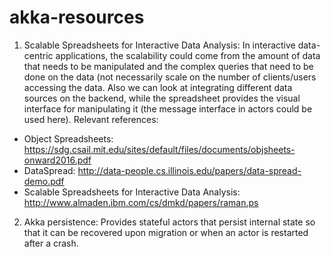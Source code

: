 # akka-resources

1) Scalable Spreadsheets for Interactive Data Analysis: In interactive data-centric applications, the scalability could come from the amount of data that needs to be manipulated and the complex queries that need to be done on the data (not necessarily scale on the number of clients/users accessing the data. Also we can look at integrating different data sources on the backend, while the spreadsheet provides the visual interface for manipulating it (the message interface in actors could be used here). 
Relevant references:
  - Object Spreadsheets: https://sdg.csail.mit.edu/sites/default/files/documents/objsheets-onward2016.pdf
  - DataSpread: http://data-people.cs.illinois.edu/papers/data-spread-demo.pdf
  - Scalable	Spreadsheets	for	Interactive	Data Analysis: http://www.almaden.ibm.com/cs/dmkd/papers/raman.ps

2) Akka persistence: Provides stateful actors that persist internal state so that it can be recovered upon migration or when an actor is restarted after a crash. 

